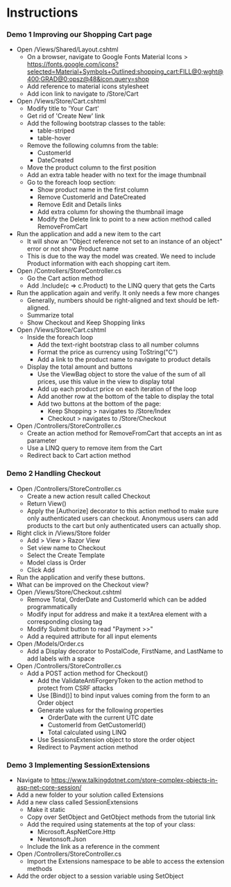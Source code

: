 # Instructions

### Demo 1 Improving our Shopping Cart page
- Open /Views/Shared/Layout.cshtml
    - On a browser, navigate to Google Fonts Material Icons > https://fonts.google.com/icons?selected=Material+Symbols+Outlined:shopping_cart:FILL@0;wght@400;GRAD@0;opsz@48&icon.query=shop
    - Add reference to material icons stylesheet
    - Add icon link to navigate to /Store/Cart
- Open /Views/Store/Cart.cshtml
    - Modify title to 'Your Cart'
    - Get rid of 'Create New' link
    - Add the following bootstrap classes to the table:
        - table-striped
        - table-hover
    - Remove the following columns from the table:
        - CustomerId
        - DateCreated
    - Move the product column to the first position
    - Add an extra table header with no text for the image thumbnail
    - Go to the foreach loop section:
        - Show product name in the first column
        - Remove CustomerId and DateCreated
        - Remove Edit and Details links
        - Add extra column for showing the thumbnail image
        - Modify the Delete link to point to a new action method called RemoveFromCart
- Run the application and add a new item to the cart
    - It will show an  "Object reference not set to an instance of an object" error or not show Product name
    - This is due to the way the model was created. We need to include Product information with each shopping cart item.
- Open /Controllers/StoreController.cs
    - Go the Cart action method
    - Add .Include(c => c.Product) to the LINQ query that gets the Carts
- Run the application again and verify. It only needs a few more changes
    - Generally, numbers should be right-aligned and text should be left-aligned.
    - Summarize total
    - Show Checkout and Keep Shopping links
- Open /Views/Store/Cart.cshtml
    - Inside the foreach loop
        - Add the text-right bootstrap class to all number columns
        - Format the price as currency using ToString("C")
        - Add a link to the product name to navigate to product details
    - Display the total amount and buttons
        - Use the ViewBag object to store the value of the sum of all prices, use this value in the view to display total
        - Add up each product price on each iteration of the loop
        - Add another row at the bottom of the table to display the total
        - Add two buttons at the bottom of the page: 
            - Keep Shopping > navigates to /Store/Index
            - Checkout > navigates to /Store/Checkout
- Open /Controllers/StoreController.cs
    - Create an action method for RemoveFromCart that accepts an int as parameter
    - Use a LINQ query to remove item from the Cart
    - Redirect back to Cart action method
        
### Demo 2 Handling Checkout
- Open /Controllers/StoreController.cs
    - Create a new action result called Checkout
    - Return View()
    - Apply the [Authorize] decorator to this action method to make sure only authenticated users can checkout. Anonymous users can add products to the cart but only authenticated users can actually shop.
- Right click in /Views/Store folder
    - Add > View > Razor View
    - Set view name to Checkout
    - Select the Create Template
    - Model class is Order
    - Click Add
- Run the application and verify these buttons.
- What can be improved on the Checkout view?
- Open /Views/Store/Checkout.cshtml
    - Remove Total, OrderDate and CustomerId which can be added programmatically
    - Modify input for address and make it a textArea element with a corresponding closing tag
    - Modify Submit button to read "Payment >>"
    - Add a required attribute for all input elements
- Open /Models/Order.cs
    - Add a Display decorator to PostalCode, FirstName, and LastName to add labels with a space
- Open /Controllers/StoreController.cs
    - Add a POST action method for Checkout()
        - Add the ValidateAntiForgeryToken to the action method to protect from CSRF attacks
        - Use [Bind()] to bind input values coming from the form to an Order object
        - Generate values for the following properties
            - OrderDate with the current UTC date
            - CustomerId from GetCustomerId()
            - Total calculated using LINQ
        - Use SessionsExtension object to store the order object
        - Redirect to Payment action method

### Demo 3 Implementing SessionExtensions
- Navigate to https://www.talkingdotnet.com/store-complex-objects-in-asp-net-core-session/
- Add a new folder to your solution called Extensions
- Add a new class called SessionExtensions
    - Make it static
    - Copy over SetObject and GetObject methods from the tutorial link
    - Add the required using statements at the top of your class:
        - Microsoft.AspNetCore.Http
        - Newtonsoft.Json
    - Include the link as a reference in the comment
- Open /Controllers/StoreController.cs
    - Import the Extensions namespace to be able to access the extension methods
- Add the order object to a session variable using SetObject